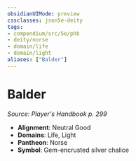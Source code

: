 ```yaml
---
obsidianUIMode: preview
cssclasses: json5e-deity
tags:
- compendium/src/5e/phb
- deity/norse
- domain/life
- domain/light
aliases: ["Balder"]
---
```

# Balder
*Source: Player's Handbook p. 299* 

- **Alignment**: Neutral Good
- **Domains**: Life, Light
- **Pantheon**: Norse
- **Symbol**: Gem-encrusted silver chalice